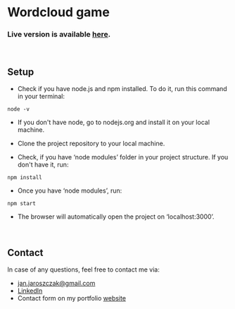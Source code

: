# Wordcloud game

### Live version is available [here](https://wordcloud-game.netlify.app/).

<br/>

## Setup

- Check if you have node.js and npm installed. To do it, run this command in your terminal:

```npm
node -v
```

- If you don't have node, go to nodejs.org and install it on your local machine.

- Clone the project repository to your local machine.

- Check, if you have ‘node modules’ folder in your project structure. If you don't have it, run:

```npm
npm install
```

- Once you have ‘node modules’, run:

```npm
npm start
```

- The browser will automatically open the project on ‘localhost:3000’.

<br/>

## Contact

In case of any questions, feel free to contact me via:

- [jan.jaroszczak@gmail.com](mailto:jan.jaroszczak@gmail.com)
- [LinkedIn](https://www.linkedin.com/in/jan-jaroszczak/)
- Contact form on my portfolio [website](https://www.janjaroszczak.com/)

<br/>
